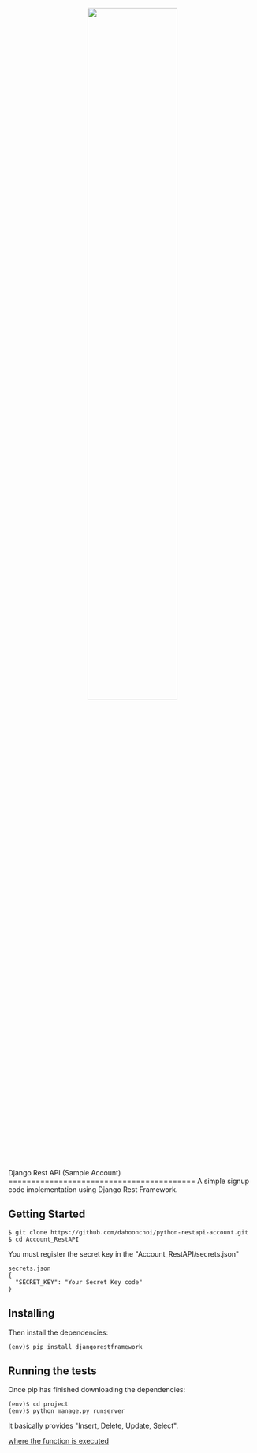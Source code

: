 <p align="center"><img src = "https://user-images.githubusercontent.com/41640324/128586761-fdaaa919-d3cd-40db-a210-e10a6312638f.jpeg" width="60%" height="60%"></p>
Django Rest API (Sample Account)
=========================================
A simple signup code implementation using Django Rest Framework.

## Getting Started
```
$ git clone https://github.com/dahoonchoi/python-restapi-account.git
$ cd Account_RestAPI
```
You must register the secret key in the "Account_RestAPI/secrets.json"
```
secrets.json
{
  "SECRET_KEY": "Your Secret Key code"
}
```
## Installing
Then install the dependencies:
```
(env)$ pip install djangorestframework
```
## Running the tests
Once pip has finished downloading the dependencies:
```
(env)$ cd project
(env)$ python manage.py runserver
```
It basically provides "Insert, Delete, Update, Select".

[where the function is executed](https://github.com/dahoonchoi/python-restapi-account/blob/main/app/views.py)

